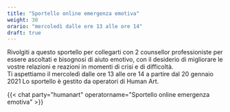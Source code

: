 ```yaml
---
title: "Sportello online emergenza emotiva"
weight: 30
orario: "mercoledì dalle ore 13 alle ore 14"
draft: true
---
```


Rivolgiti a questo sportello per collegarti con 2 counsellor professioniste per essere ascoltati e bisognosi di aiuto emotivo, con il desiderio di migliorare le vostre relazioni e reazioni in momenti di crisi e di difficoltà.    
Ti aspettiamo il mercoledì dalle ore 13 alle ore 14 a partire dal 20 gennaio 2021 
Lo sportello è gestito da operatori di Human Art.

{{< chat party="humanart" operatorname="Sportello online emergenza emotiva" >}}
